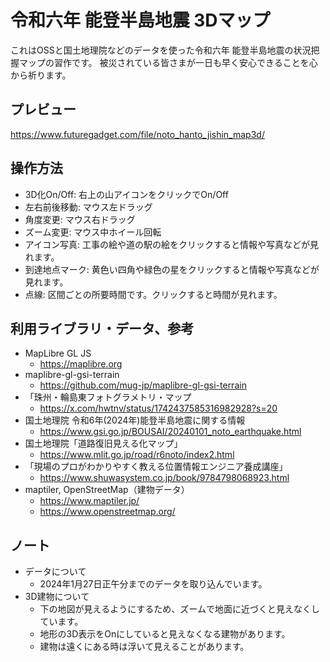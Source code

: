 # 令和六年 能登半島地震 3Dマップ

これはOSSと国土地理院などのデータを使った令和六年 能登半島地震の状況把握マップの習作です。
被災されている皆さまが一日も早く安心できることを心から祈ります。

## プレビュー

https://www.futuregadget.com/file/noto_hanto_jishin_map3d/

## 操作方法
  - 3D化On/Off: 右上の山アイコンをクリックでOn/Off
  - 左右前後移動: マウス左ドラッグ
  - 角度変更: マウス右ドラッグ
  - ズーム変更: マウス中ホイール回転
  - アイコン写真: 工事の絵や道の駅の絵をクリックすると情報や写真などが見れます。
  - 到達地点マーク: 黄色い四角や緑色の星をクリックすると情報や写真などが見れます。
  - 点線: 区間ごとの所要時間です。クリックすると時間が見れます。

## 利用ライブラリ・データ、参考
  - MapLibre GL JS
    - https://maplibre.org
  - maplibre-gl-gsi-terrain
    - https://github.com/mug-jp/maplibre-gl-gsi-terrain
  - 「珠州・輪島東フォトグラメトリ・マップ
    - https://x.com/hwtnv/status/1742437585316982928?s=20
  - 国土地理院 令和6年(2024年)能登半島地震に関する情報
    - https://www.gsi.go.jp/BOUSAI/20240101_noto_earthquake.html
  - 国土地理院「道路復旧見える化マップ」
    - https://www.mlit.go.jp/road/r6noto/index2.html
  - 「現場のプロがわかりやすく教える位置情報エンジニア養成講座」
    - https://www.shuwasystem.co.jp/book/9784798068923.html
  - maptiler, OpenStreetMap（建物データ）
    - https://www.maptiler.jp/
    - https://www.openstreetmap.org/

## ノート
  - データについて
    - 2024年1月27日正午分までのデータを取り込んでいます。
  - 3D建物について
    - 下の地図が見えるようにするため、ズームで地面に近づくと見えなくしています。
    - 地形の3D表示をOnにしていると見えなくなる建物があります。
    - 建物は遠くにある時は浮いて見えることがあります。